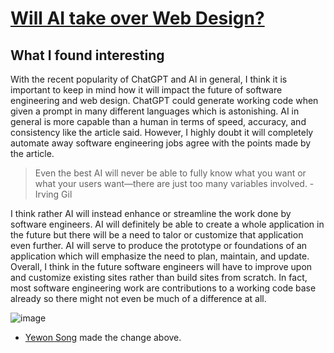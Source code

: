 # [Will AI take over Web Design?](https://www.linkedin.com/pulse/ai-take-over-web-design-irving-gil/)

## What I found interesting

With the recent popularity of ChatGPT and AI in general, I think it is important to keep in mind how it will impact the future of software engineering and web design. ChatGPT could generate working code when given a prompt in many different languages which is astonishing. AI in general is more capable than a human in terms of speed, accuracy, and consistency like the article said. However, I highly doubt it will completely automate away software engineering jobs agree with the points made by the article.

> Even the best AI will never be able to fully know what you want or what your users want—there are just too many variables involved. -Irving Gil

I think rather AI will instead enhance or streamline the work done by software engineers. AI will definitely be able to create a whole application in the future but there will be a need to talor or customize that application even further. AI will serve to produce the prototype or foundations of an application which will emphasize the need to plan, maintain, and update. Overall, I think in the future software engineers will have to improve upon and customize existing sites rather than build sites from scratch. In fact, most software engineering work are contributions to a working code base already so there might not even be much of a difference at all.

![image](https://imageio.forbes.com/specials-images/imageserve/628b8de7a18d8436b8782e88/Artificial-intelligence-robot-control-futuristic-data-screen/960x0.jpg?format=jpg&width=960)
* [Yewon Song](https://github.com/agiledev-students-spring-2023/git-workflow-practice-sywu430.git) made the change above.